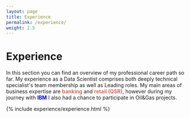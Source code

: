 ```yaml
---
layout: page
title: Experience
permalink: /experience/
weight: 2.5
---
```


# **Experience**
In this section you can find an overview of my professional career path so far. My experience as a Data Scientist comprises both deeply technical specialist's team membership as well as Leading roles. My main areas of business expertise are <font color="#CD6A65"><b>banking</b></font> and <font color="#CD6A65"><b>retail (QSR)</b></font>, however during my journey with <font color="#0000FF"><b>IBM</b></font> I also had a chance to participate in Oil&Gas projects.



<div class="row">
{% include experience/experience.html %}
</div>